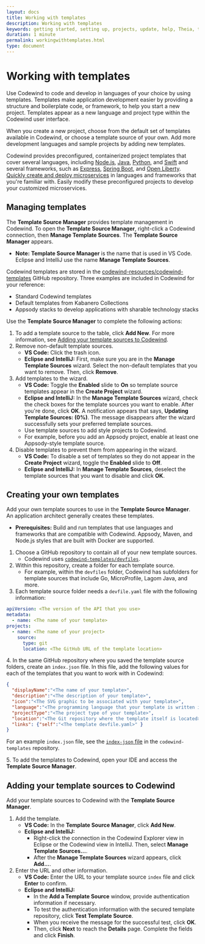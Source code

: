 ```yaml
---
layout: docs
title: Working with templates
description: Working with templates
keywords: getting started, setting up, projects, update, help, Theia, test, edit, Theia editor, using own IDE, empty page, refresh, credentials, default editor, Node.js profiling support, code highlighting, JavaScript file, template source
duration: 1 minute
permalink: workingwithtemplates.html
type: document
---
```


# Working with templates

Use Codewind to code and develop in languages of your choice by using templates. Templates make application development easier by providing a structure and boilerplate code, or framework, to help you start a new project. Templates appear as a new language and project type within the Codewind user interface.

When you create a new project, choose from the default set of templates available in Codewind, or choose a template source of your own. Add more development languages and sample projects by adding new templates.

Codewind provides preconfigured, containerized project templates that cover several languages, including [Node.js](https://nodejs.dev/), [Java](https://www.java.com/), [Python](https://www.python.org/), and [Swift](https://swift.org/) and several frameworks, such as [Express](https://expressjs.com/), [Spring Boot](https://spring.io/projects/spring-boot), and [Open Liberty](https://openliberty.io/). [Quickly create and deploy microservices](https://www.youtube.com/watch?v=zKMggp10gq4&t=12s) in languages and frameworks that you're familiar with. Easily modify these preconfigured projects to develop your customized microservices.

## Managing templates

The **Template Source Manager** provides template management in Codewind. To open the **Template Source Manager**, right-click a Codewind connection, then **Manage Template Sources**. The **Template Source Manager** appears.

- **Note:** **Template Source Manager** is the name that is used in VS Code. Eclipse and IntelliJ use the name **Manage Template Sources**.

Codewind templates are stored in the [codewind-resources/codewind-templates](https://github.com/codewind-resources/codewind-templates)
GitHub repository. Three examples are included in Codewind for your reference:
* Standard Codewind templates
* Default templates from Kabanero Collections
* Appsody stacks to develop applications with sharable technology stacks

Use the **Template Source Manager** to complete the following actions:

1. To add a template source to the table, click **Add New**. For more information, see [Adding your template sources to Codewind](#adding-your-template-sources-to-codewind).
2. Remove non-default template sources.
   - **VS Code:** Click the trash icon.
   - **Eclipse and IntelliJ:** First, make sure you are in the **Manage Template Sources** wizard. Select the non-default templates that you want to remove. Then, click **Remove**.
3. Add templates to the wizard.
   - **VS Code:** Toggle the **Enabled** slide to **On** so template source templates appear in the **Create Project** wizard.
   - **Eclipse and IntelliJ:** In the **Manage Template Sources** wizard, check the check boxes for the template sources you want to enable. After you're done, click **OK**. A notification appears that says, **Updating Template Sources: (0%)**. The message disappears after the wizard successfully sets your preferred template sources.
   - Use template sources to add style projects to Codewind.
   - For example, before you add an Appsody project, enable at least one Appsody-style template source.
4. Disable templates to prevent them from appearing in the wizard.
   - **VS Code:** To disable a set of templates so they do not appear in the **Create Project** wizard, toggle the **Enabled** slide to **Off**.
   - **Eclipse and IntelliJ:** In **Manage Template Sources**, deselect the template sources that you want to disable and click **OK**.

## Creating your own templates

Add your own template sources to use in the **Template Source Manager**. An application architect generally creates these templates.

- **Prerequisites:** Build and run templates that use languages and frameworks that are compatible with Codewind. Appsody, Maven, and Node.js styles that are built with Docker are supported.

1. Choose a GitHub repository to contain all of your new template sources.
   - Codewind uses [`codewind-templates/devfiles`](https://github.com/codewind-resources/codewind-templates/tree/master/devfiles).
2. Within this repository, create a folder for each template source.
   - For example, within the `devfiles` folder, Codewind has subfolders for template sources that include Go, MicroProfile, Lagom Java, and more.
3. Each template source folder needs a `devfile.yaml` file with the following information:

```yaml
apiVersion: <The version of the API that you use>
metadata:
  - name: <The name of your template>
projects:
  - name: <The name of your project>
    source:
      type: git
      location: <The GitHub URL of the template location>
```

4\. In the same GitHub repository where you saved the template source folders, create an `index.json` file. In this file, add the following values for each of the templates that you want to work with in Codewind:

```json
{
  "displayName":"<The name of your template>",
  "description":"<The description of your template>",
  "icon":"<The SVG graphic to be associated with your template>",
  "language":"<The programming language that your template is written in>",
  "projectType":"<The project type of your template>",
  "location":"<The Git repository where the template itself is located>",
  "links": {"self":"<The template devfile.yaml>" }
}
```

For an example `index.json` file, see the [`index-json` file](https://github.com/codewind-resources/codewind-templates/blob/master/devfiles/index.json) in the `codewind-templates` repository.

5\. To add the templates to Codewind, open your IDE and access the **Template Source Manager**.

## Adding your template sources to Codewind

Add your template sources to Codewind with the **Template Source Manager**.

1. Add the template.
   - **VS Code:** In the **Template Source Manager**, click **Add New**.
   - **Eclipse and IntelliJ:**
     - Right-click the connection in the Codewind Explorer view in Eclipse or the Codewind view in IntelliJ. Then, select **Manage Template Sources...**.
     - After the **Manage Template Sources** wizard appears, click **Add...**.
2. Enter the URL and other information.
   - **VS Code:** Enter the URL to your template source `index` file and click **Enter** to confirm.
   - **Eclipse and IntelliJ:**
     - In the **Add a Template Source** window, provide authentication information if necessary.
     - To test the authentication information with the secured template repository, click **Test Template Source**.
     - When you receive the message for the successful test, click **OK**.
     - Then, click **Next** to reach the **Details** page. Complete the fields and click **Finish**.